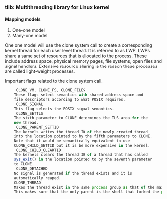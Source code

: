 ### tlib: Multithreading library for Linux kernel

#### Mapping models

1. One-one model
2. Many-one model

One one model will use the clone system call to create a corresponding kernel thread for each user level thread. It is referred to as LWP.
LWPs share a same set of resources that is allocated to the process. These include address space, physical memory pages, file systems, open files and signal handlers. Extensive resource sharing is the reason these processes are called light-weight processes.



Important flags related to the clone system call.
```js
     CLONE_VM, CLONE_FS, CLONE_FILES
	These flags select semantics with shared address space and
	file descriptors according to what POSIX requires.
     CLONE_SIGNAL
	This flag selects the POSIX signal semantics.
     CLONE_SETTLS
	The sixth parameter to CLONE determines the TLS area for the
	new thread.
     CLONE_PARENT_SETTID
	The kernels writes the thread ID of the newly created thread
	into the location pointed to by the fifth parameters to CLONE.
	Note that it would be semantically equivalent to use
	CLONE_CHILD_SETTID but it is be more expensive in the kernel.
     CLONE_CHILD_CLEARTID
	The kernels clears the thread ID of a thread that has called
	sys_exit() in the location pointed to by the seventh parameter
	to CLONE.
     CLONE_DETACHED
	No signal is generated if the thread exists and it is
	automatically reaped.
	CLONE_THREAD
	Makes the thread exist in the same process group as that of the main thread.
	This makes sure that the only parent is the shell that forked the process and all other threads are part of this process group.

```